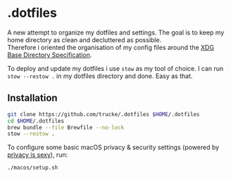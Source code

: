 # .dotfiles

A new attempt to organize my dotfiles and settings. The goal is to keep my home directory as clean and decluttered as possible.  
Therefore i oriented the organisation of my config files around the [XDG Base Directory Specification](https://specifications.freedesktop.org/basedir-spec/basedir-spec-latest.html).

To deploy and update my dotfiles i use `stow` as my tool of choice. I can run `stow --restow .` in my dotfiles directory and done. Easy as that.

## Installation

```bash
git clone https://github.com/trucke/.dotfiles $HOME/.dotfiles
cd $HOME/.dotfiles
brew bundle --file Brewfile --no-lock
stow --restow .
```

To configure some basic macOS privacy & security settings (powered by [privacy is sexy](https://privacy.sexy)), run:
```bash
./macos/setup.sh
```
